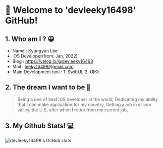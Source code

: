 # 🌈  Welcome to 'devleeky16498' GitHub!

## 1. Who am I ? 😀
- Name : Kyungyun Lee
- iOS Developer(from: Jan, 2022)
- Blog : https://velog.io/@devleeky16498
- Mail : leeky16498@gmail.com
- Main Development tool : 1. SwiftUI, 2. UIKit

## 2. The dream I want to be 🔮
> Being a one of best iOS developer in the world,
> Dedicating my ability that I can make application for my country,
> Getting a job in silicon valley, the U.S,  after when I retire from my current job,

## 3. My Github Stats! 💻
![devleeky16498's GitHub stats](https://github-readme-stats.vercel.app/api?username=leeky16498&show_icons=true&theme=radical)


<!--
**leeky16498/leeky16498** is a ✨ _special_ ✨ repository because its `README.md` (this file) appears on your GitHub profile.

Here are some ideas to get you started:

- 🔭 I’m currently working on ...
- 🌱 I’m currently learning ...
- 👯 I’m looking to collaborate on ...
- 🤔 I’m looking for help with ...
- 💬 Ask me about ...
- 📫 How to reach me: ...
- 😄 Pronouns: ...
- ⚡ Fun fact: ...
-->
